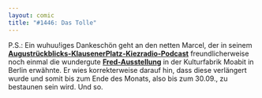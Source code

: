 ```yaml
---
layout: comic
title: "#1446: Das Tolle"
---
```


P.S.:
Ein wuhuu!iges Dankeschön geht an den netten Marcel, der in seinem <a href="http://blog.klausenerplatz-kiez.de/archive/2009/09/02/kiezradio_monatsrueckblick_aug"><strong>Augustrückblicks-KlausenerPlatz-Kiezradio-Podcast</strong></a> freundlicherweise noch einmal die wundergute <a href="http://www.fonflatter.de/ausstellung"><strong>Fred-Ausstellung</strong></a> in der Kulturfabrik Moabit in Berlin erwähnte. Er wies korrekterweise darauf hin, dass diese verlängert wurde und somit bis zum Ende des Monats, also bis zum 30.09., zu bestaunen sein wird. 
Und so.
